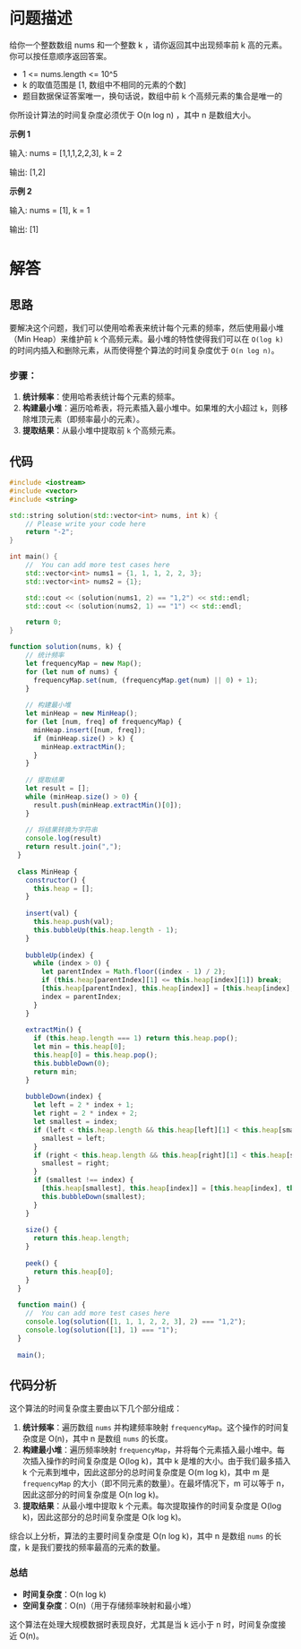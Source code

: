 # 问题描述

给你一个整数数组 nums 和一个整数 k ，请你返回其中出现频率前 k 高的元素。你可以按任意顺序返回答案。

- 1 <= nums.length <= 10^5
- k 的取值范围是 [1, 数组中不相同的元素的个数]
- 题目数据保证答案唯一，换句话说，数组中前 k 个高频元素的集合是唯一的

你所设计算法的时间复杂度必须优于 O(n log n) ，其中 n 是数组大小。

**示例 1**

输入: nums = [1,1,1,2,2,3], k = 2

输出: [1,2]

**示例 2**

输入: nums = [1], k = 1

输出: [1]

# 解答

## 思路

要解决这个问题，我们可以使用哈希表来统计每个元素的频率，然后使用最小堆（Min Heap）来维护前 `k` 个高频元素。最小堆的特性使得我们可以在 `O(log k)` 的时间内插入和删除元素，从而使得整个算法的时间复杂度优于 `O(n log n)`。

### 步骤：

1. **统计频率**：使用哈希表统计每个元素的频率。
2. **构建最小堆**：遍历哈希表，将元素插入最小堆中。如果堆的大小超过 `k`，则移除堆顶元素（即频率最小的元素）。
3. **提取结果**：从最小堆中提取前 `k` 个高频元素。

## 代码

```cpp
#include <iostream>
#include <vector>
#include <string>

std::string solution(std::vector<int> nums, int k) {
    // Please write your code here
    return "-2";
}

int main() {
    //  You can add more test cases here
    std::vector<int> nums1 = {1, 1, 1, 2, 2, 3};
    std::vector<int> nums2 = {1};

    std::cout << (solution(nums1, 2) == "1,2") << std::endl;
    std::cout << (solution(nums2, 1) == "1") << std::endl;

    return 0;
}
```

```js
function solution(nums, k) {
    // 统计频率
    let frequencyMap = new Map();
    for (let num of nums) {
      frequencyMap.set(num, (frequencyMap.get(num) || 0) + 1);
    }
  
    // 构建最小堆
    let minHeap = new MinHeap();
    for (let [num, freq] of frequencyMap) {
      minHeap.insert([num, freq]);
      if (minHeap.size() > k) {
        minHeap.extractMin();
      }
    }
  
    // 提取结果
    let result = [];
    while (minHeap.size() > 0) {
      result.push(minHeap.extractMin()[0]);
    }
  
    // 将结果转换为字符串
    console.log(result)
    return result.join(",");
  }
  
  class MinHeap {
    constructor() {
      this.heap = [];
    }
  
    insert(val) {
      this.heap.push(val);
      this.bubbleUp(this.heap.length - 1);
    }
  
    bubbleUp(index) {
      while (index > 0) {
        let parentIndex = Math.floor((index - 1) / 2);
        if (this.heap[parentIndex][1] <= this.heap[index][1]) break;
        [this.heap[parentIndex], this.heap[index]] = [this.heap[index], this.heap[parentIndex]];
        index = parentIndex;
      }
    }
  
    extractMin() {
      if (this.heap.length === 1) return this.heap.pop();
      let min = this.heap[0];
      this.heap[0] = this.heap.pop();
      this.bubbleDown(0);
      return min;
    }
  
    bubbleDown(index) {
      let left = 2 * index + 1;
      let right = 2 * index + 2;
      let smallest = index;
      if (left < this.heap.length && this.heap[left][1] < this.heap[smallest][1]) {
        smallest = left;
      }
      if (right < this.heap.length && this.heap[right][1] < this.heap[smallest][1]) {
        smallest = right;
      }
      if (smallest !== index) {
        [this.heap[smallest], this.heap[index]] = [this.heap[index], this.heap[smallest]];
        this.bubbleDown(smallest);
      }
    }
  
    size() {
      return this.heap.length;
    }
  
    peek() {
      return this.heap[0];
    }
  }
  
  function main() {
    //  You can add more test cases here
    console.log(solution([1, 1, 1, 2, 2, 3], 2) === "1,2");
    console.log(solution([1], 1) === "1");
  }
  
  main();
```

## 代码分析

这个算法的时间复杂度主要由以下几个部分组成：

1. **统计频率**：遍历数组 `nums` 并构建频率映射 `frequencyMap`。这个操作的时间复杂度是 O(n)，其中 n 是数组 `nums` 的长度。
2. **构建最小堆**：遍历频率映射 `frequencyMap`，并将每个元素插入最小堆中。每次插入操作的时间复杂度是 O(log k)，其中 k 是堆的大小。由于我们最多插入 k 个元素到堆中，因此这部分的总时间复杂度是 O(m log k)，其中 m 是 `frequencyMap` 的大小（即不同元素的数量）。在最坏情况下，m 可以等于 n，因此这部分的时间复杂度是 O(n log k)。
3. **提取结果**：从最小堆中提取 k 个元素。每次提取操作的时间复杂度是 O(log k)，因此这部分的总时间复杂度是 O(k log k)。

综合以上分析，算法的主要时间复杂度是 O(n log k)，其中 n 是数组 `nums` 的长度，k 是我们要找的频率最高的元素的数量。

### 总结

- **时间复杂度**：O(n log k)
- **空间复杂度**：O(n)（用于存储频率映射和最小堆）

这个算法在处理大规模数据时表现良好，尤其是当 k 远小于 n 时，时间复杂度接近 O(n)。